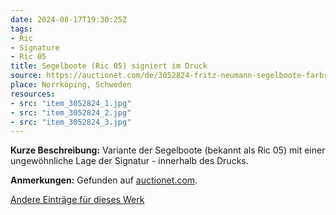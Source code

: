 ```yaml
---
date: 2024-08-17T19:30:25Z
tags:
- Ric
- Signature
- Ric 05
title: Segelboote (Ric 05) signiert im Druck
source: https://auctionet.com/de/3052824-fritz-neumann-segelboote-farbradierung-signiert-ric
place: Norrköping, Schweden
resources:
- src: "item_3052824_1.jpg"
- src: "item_3052824_2.jpg"
- src: "item_3052824_3.jpg"
---
```


**Kurze Beschreibung:** Variante der Segelboote (bekannt als Ric 05) mit einer ungewöhnliche Lage der Signatur - innerhalb des Drucks.

**Anmerkungen:** Gefunden auf [auctionet.com](https://auctionet.com/de/3052824-fritz-neumann-segelboote-farbradierung-signiert-ric).

[Andere Einträge für dieses Werk](/tags/ric-05)
